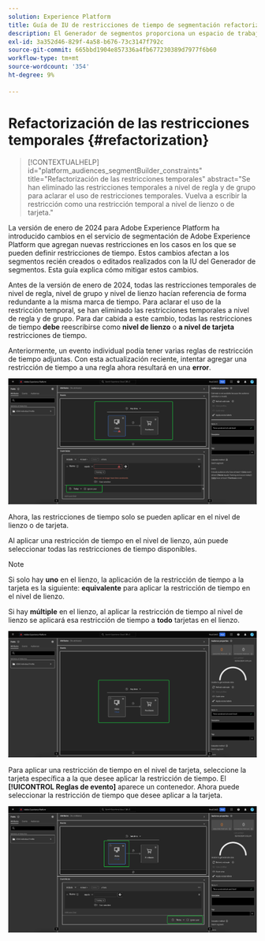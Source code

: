 ```yaml
---
solution: Experience Platform
title: Guía de IU de restricciones de tiempo de segmentación refactorizada
description: El Generador de segmentos proporciona un espacio de trabajo enriquecido que le permite interactuar con los elementos de datos de perfil. El espacio de trabajo proporciona controles intuitivos para crear y editar reglas, como mosaicos de arrastrar y soltar utilizados para representar las propiedades de datos.
exl-id: 3a352d46-829f-4a58-b676-73c3147f792c
source-git-commit: 665bbd1904e857336a4fb677230389d7977f6b60
workflow-type: tm+mt
source-wordcount: '354'
ht-degree: 9%

---
```


# Refactorización de las restricciones temporales {#refactorization}

>[!CONTEXTUALHELP]
>id="platform_audiences_segmentBuilder_constraints"
>title="Refactorización de las restricciones temporales"
>abstract="Se han eliminado las restricciones temporales a nivel de regla y de grupo para aclarar el uso de restricciones temporales. Vuelva a escribir la restricción como una restricción temporal a nivel de lienzo o de tarjeta."

La versión de enero de 2024 para Adobe Experience Platform ha introducido cambios en el servicio de segmentación de Adobe Experience Platform que agregan nuevas restricciones en los casos en los que se pueden definir restricciones de tiempo. Estos cambios afectan a los segmentos recién creados o editados realizados con la IU del Generador de segmentos. Esta guía explica cómo mitigar estos cambios.

Antes de la versión de enero de 2024, todas las restricciones temporales de nivel de regla, nivel de grupo y nivel de lienzo hacían referencia de forma redundante a la misma marca de tiempo. Para aclarar el uso de la restricción temporal, se han eliminado las restricciones temporales a nivel de regla y de grupo. Para dar cabida a este cambio, todas las restricciones de tiempo **debe** reescribirse como **nivel de lienzo** o **a nivel de tarjeta** restricciones de tiempo.

Anteriormente, un evento individual podía tener varias reglas de restricción de tiempo adjuntas. Con esta actualización reciente, intentar agregar una restricción de tiempo a una regla ahora resultará en una **error**.

![Se resaltará la restricción de tiempo en el nivel de regla. También se resalta el error que se produce posteriormente. ](../images/ui/segment-refactoring/rule-time-constraint.png)

Ahora, las restricciones de tiempo solo se pueden aplicar en el nivel de lienzo o de tarjeta.

Al aplicar una restricción de tiempo en el nivel de lienzo, aún puede seleccionar todas las restricciones de tiempo disponibles.

>[!NOTE]
>
>Si solo hay **uno** en el lienzo, la aplicación de la restricción de tiempo a la tarjeta es la siguiente: **equivalente** para aplicar la restricción de tiempo en el nivel de lienzo.
>
>Si hay **múltiple** en el lienzo, al aplicar la restricción de tiempo al nivel de lienzo se aplicará esa restricción de tiempo a **todo** tarjetas en el lienzo.

![Se realza la restricción temporal a nivel de lienzo.](../images/ui/segment-refactoring/canvas-time-constraint.png)

Para aplicar una restricción de tiempo en el nivel de tarjeta, seleccione la tarjeta específica a la que desee aplicar la restricción de tiempo. El **[!UICONTROL Reglas de evento]** aparece un contenedor. Ahora puede seleccionar la restricción de tiempo que desee aplicar a la tarjeta.

![Se resaltará la restricción de tiempo a nivel de tarjeta.](../images/ui/segment-refactoring/card-time-constraint.png)
